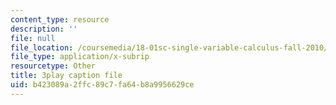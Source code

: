```yaml
---
content_type: resource
description: ''
file: null
file_location: /coursemedia/18-01sc-single-variable-calculus-fall-2010/b423089a2ffc89c7fa64b8a9956629ce_ryLdyDrBfvI.srt
file_type: application/x-subrip
resourcetype: Other
title: 3play caption file
uid: b423089a-2ffc-89c7-fa64-b8a9956629ce
---
```

